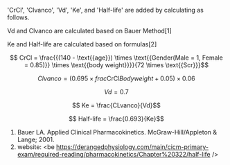 'CrCl', 'Clvanco', 'Vd', 'Ke', and 'Half-life' are added by calculating as follows.

Vd and Clvanco are calculated based on Bauer Method[1]

Ke and Half-life are calculated based on formulas[2]

$$ CrCl = \frac{{(140 - \text{{age}}) \times \text{{Gender(Male = 1, Female = 0.85)}} \times \text{{body weight}}}}{72 \times \text{{Scr}}}$$

$$ Clvanco =  (0.695 \times frac{\text{{CrCl}}}{Body weight} + 0.05) \times 0.06$$

$$Vd = 0.7 $$

$$ Ke = \frac{CLvanco}{Vd}$$

$$ Half-life = \frac{0.693}{Ke}$$


1. Bauer LA. Applied Clinical Pharmacokinetics. McGraw-Hill/Appleton & Lange; 2001.
2. website: <be https://derangedphysiology.com/main/cicm-primary-exam/required-reading/pharmacokinetics/Chapter%20322/half-life />
